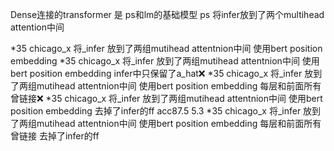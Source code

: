 Dense连接的transformer 是 ps和lm的基础模型
ps 将infer放到了两个multihead attention中间

*35 chicago_x 将_infer 放到了两组mutihead attentnion中间 使用bert position embedding
*35 chicago_x 将_infer 放到了两组mutihead attentnion中间 使用bert position embedding infer中只保留了a_hat❌
*35 chicago_x 将_infer 放到了两组mutihead attentnion中间 使用bert position embedding 每层和前面所有曾链接❌
*35 chicago_x 将_infer 放到了两组mutihead attentnion中间 使用bert position embedding 去掉了infer的ff  acc87.5 5.3
*35 chicago_x 将_infer 放到了两组mutihead attentnion中间 使用bert position embedding 每层和前面所有曾链接 去掉了infer的ff  
